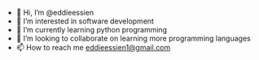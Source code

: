 - 👋 Hi, I’m @eddieessien
- 👀 I’m interested in software development
- 🌱 I’m currently learning python programming
- 💞️ I’m looking to collaborate on learning more programming languages
- 📫 How to reach me eddieessien1@gmail.com

<!---
eddieessien/eddieessien is a ✨ special ✨ repository because its `README.md` (this file) appears on your GitHub profile.
You can click the Preview link to take a look at your changes.
--->

